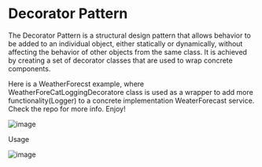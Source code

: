 # Decorator Pattern

The Decorator Pattern is a structural design pattern that allows behavior to be added to an individual object, either statically or dynamically, without affecting the behavior of other objects from the same class. It is achieved by creating a set of decorator classes that are used to wrap concrete components.

Here is a WeatherForecst example, where WeatherForeCatLoggingDecoratore class is used as a wrapper to add more functionality(Logger) to a concrete implementation WeaterForecast service. Check the repo for more info. Enjoy!

![image](https://github.com/henrymegwai/DesignPatternRefresher-Decorator/assets/4582442/0630a8c0-5e36-4bb7-902c-983c4953a6b1)

Usage

![image](https://github.com/henrymegwai/DesignPatternRefresher-Decorator/assets/4582442/885f4fef-2e97-4f3c-8ab8-03d0d558b3c2)

